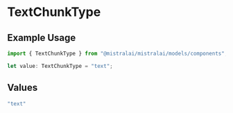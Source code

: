 # TextChunkType

## Example Usage

```typescript
import { TextChunkType } from "@mistralai/mistralai/models/components";

let value: TextChunkType = "text";
```

## Values

```typescript
"text"
```